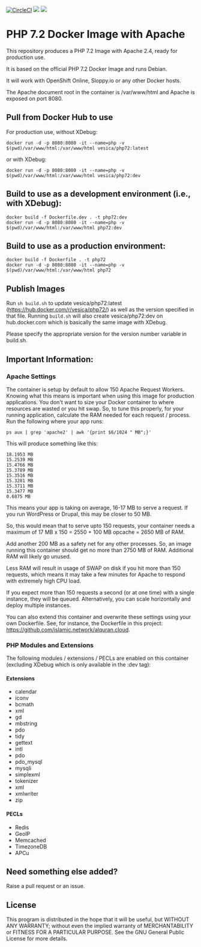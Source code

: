 [![CircleCI](https://circleci.com/gh/vesica/php72.svg?style=shield)](https://circleci.com/gh/vesica/php72)
[![](https://img.shields.io/docker/pulls/vesica/php72.svg)](https://cloud.docker.com/u/vesica/repository/docker/vesica/php72)
[![](https://img.shields.io/github/license/vesica/php72.svg)](https://github.com/vesica/php72/blob/master/LICENSE.txt)

# PHP 7.2 Docker Image with Apache

This repository produces a PHP 7.2 Image with Apache 2.4, ready for production use.

It is based on the official PHP 7.2 Docker Image and runs Debian.

It will work with OpenShift Online, Sloppy.io or any other Docker hosts.

The Apache document root in the container is /var/www/html and Apache is exposed on port 8080.

## Pull from Docker Hub to use

For production use, without XDebug:

```
docker run -d -p 8080:8080 -it --name=php -v $(pwd)/var/www/html:/var/www/html vesica/php72:latest
```

or with XDebug:
```
docker run -d -p 8080:8080 -it --name=php -v $(pwd)/var/www/html:/var/www/html vesica/php72:dev
```

## Build to use as a development environment (i.e., with XDebug):
```
docker build -f Dockerfile.dev . -t php72:dev
docker run -d -p 8080:8080 -it --name=php -v $(pwd)/var/www/html:/var/www/html php72:dev
```

## Build to use as a production environment:
```
docker build -f Dockerfile . -t php72
docker run -d -p 8080:8080 -it --name=php -v $(pwd)/var/www/html:/var/www/html php72
```


## Publish Images
Run ```sh build.sh``` to update vesica/php72:latest (https://hub.docker.com/r/vesica/php72/) as well as the version specified in that file.
Running ```build.sh``` will also create vesica/php72:dev on hub.docker.com which is basically the same image with XDebug.

Please specify the appropriate version for the version number variable in build.sh.


## Important Information:

### Apache Settings

The container is setup by default to allow 150 Apache Request Workers. Knowing what this means is important when using this image for production applications.
You don't want to size your Docker container to where resources are wasted or you hit swap.
So, to tune this properly, for your running application, calculate the RAM needed for each request / process. Run the following where your app runs:
```
ps aux | grep 'apache2' | awk '{print $6/1024 " MB";}'
```

This will produce something like this:
```
18.1953 MB
15.2539 MB
15.4766 MB
15.3789 MB
15.3516 MB
15.3281 MB
15.3711 MB
15.3477 MB
0.6875 MB
```

This means your app is taking on average, 16-17 MB to serve a request. If you run WordPress or Drupal, this may be closer to 50 MB.

So, this would mean that to serve upto 150 requests, your container needs a maximum of 17 MB x 150 = 2550 + 100 MB opcache = 2650 MB of RAM.

Add another 200 MB as a safety net for any other processes. So, an image running this container should get no more than 2750 MB of RAM. Additional RAM will likely go unused.

Less RAM will result in usage of SWAP on disk if you hit more than 150 requests, which means it may take a few minutes for Apache to respond with extremely high CPU load.

If you expect more than 150 requests a second (or at one time) with a single instance, they will be queued. Alternatively, you can scale horizontally and deploy multiple instances.

You can also extend this container and overwrite these settings using your own Dockerfile. See, for instance, the Dockerfile in this project: https://github.com/islamic.network/alquran.cloud.

### PHP Modules and Extensions
 
The following modules / extensions / PECLs are enabled on this container (excluding XDebug which is only available in the :dev tag):

#### Extensions
* calendar
* iconv 
* bcmath 
* xml 
* gd 
* mbstring 
* pdo 
* tidy 
* gettext 
* intl 
* pdo 
* pdo_mysql 
* mysqli 
* simplexml 
* tokenizer 
* xml 
* xmlwriter 
* zip

#### PECLs
* Redis
* GeoIP
* Memcached
* TimezoneDB
* APCu

## Need something else added?

Raise a pull request or an issue.

## License
This program is distributed in the hope that it will be useful, but WITHOUT ANY WARRANTY; without even the implied warranty of
MERCHANTABILITY or FITNESS FOR A PARTICULAR PURPOSE. See the GNU General Public License for more details.
